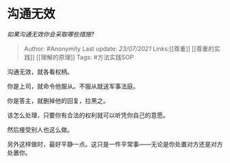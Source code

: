 # 沟通无效
*如果沟通无效你会采取哪些措施?*

> Author: #Anonymity
> Last update: *23/07/2021*
> Links:[[尊重]] [[尊重的实践]] [[理解的原理]]
> Tags:  #方法实践SOP

沟通无效，就各看权柄。

你是上司，就命令他服从。不服从就送军事法庭。

你是答主，就删掉他的回复，拉黑之。

该怎么处理，只要你有合法的权利就可以听凭你自己的意愿。

然后接受别人也这么做。

另外这样做时，最好平静一点。这只是一件平常事——无论是你处置对方还是对方处置你。

